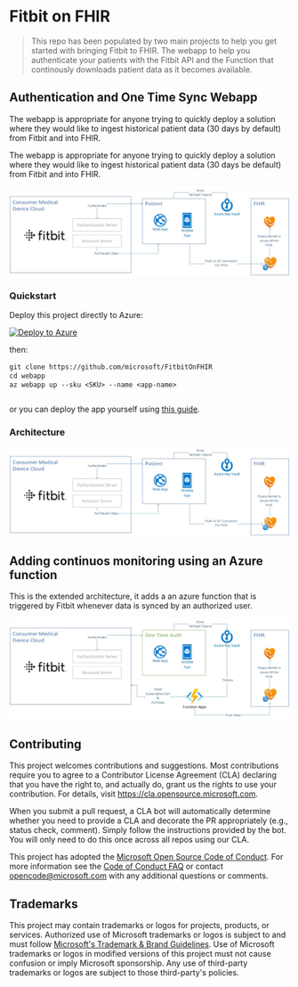 # Fitbit on FHIR

> This repo has been populated by two main projects to help you get started with bringing Fitbit to FHIR. The webapp to help you authenticate your patients with
> the Fitbit API and the Function that continously downloads patient data as it becomes available.

## Authentication and One Time Sync Webapp
The webapp is appropriate for anyone trying to quickly deploy a solution where they would like to ingest historical patient data (30 days by default) from Fitbit and into FHIR.

The webapp is appropriate for anyone trying to quickly deploy a solution where they would like to ingest historical patient data (30 days be default) from Fitbit and into FHIR.

![webapp architecture](media/webapp-architecture.jpg)

### Quickstart

Deploy this project directly to Azure:

[![Deploy to Azure](https://aka.ms/deploytoazurebutton)](https://portal.azure.com/#create/Microsoft.Template/uri/https%3A%2F%2Fraw.githubusercontent.com%2Fmicrosoft%2FFitbitOnFHIR%2Fmain%2Fdeploy%2Fazuredeploy.json")

then: 

```Azure CLI
git clone https://github.com/microsoft/FitbitOnFHIR
cd webapp
az webapp up --sku <SKU> --name <app-name>
```

```azurecli

```

or you can deploy the app yourself using [this guide](https://github.com/microsoft/FitbitOnFHIR/blob/main/guides/webapp-guide.md).



### Architecture

![webapp architecture](media/webapp-architecture.jpg)


## Adding continuos monitoring using an Azure function

This is the extended architecture, it adds a an azure function that is triggered by Fitbit whenever data is synced by an authorized user.

![function architecture](media/function-architecture.jpg)

## Contributing

This project welcomes contributions and suggestions.  Most contributions require you to agree to a
Contributor License Agreement (CLA) declaring that you have the right to, and actually do, grant us
the rights to use your contribution. For details, visit https://cla.opensource.microsoft.com.

When you submit a pull request, a CLA bot will automatically determine whether you need to provide
a CLA and decorate the PR appropriately (e.g., status check, comment). Simply follow the instructions
provided by the bot. You will only need to do this once across all repos using our CLA.

This project has adopted the [Microsoft Open Source Code of Conduct](https://opensource.microsoft.com/codeofconduct/).
For more information see the [Code of Conduct FAQ](https://opensource.microsoft.com/codeofconduct/faq/) or
contact [opencode@microsoft.com](mailto:opencode@microsoft.com) with any additional questions or comments.

## Trademarks

This project may contain trademarks or logos for projects, products, or services. Authorized use of Microsoft 
trademarks or logos is subject to and must follow 
[Microsoft's Trademark & Brand Guidelines](https://www.microsoft.com/en-us/legal/intellectualproperty/trademarks/usage/general).
Use of Microsoft trademarks or logos in modified versions of this project must not cause confusion or imply Microsoft sponsorship.
Any use of third-party trademarks or logos are subject to those third-party's policies.
